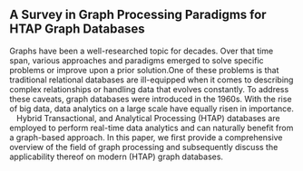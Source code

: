 A Survey in Graph Processing Paradigms for HTAP Graph Databases
---

Graphs have been a well-researched topic for decades. Over that time span, various approaches and paradigms emerged to solve specific problems or improve upon a prior solution.One of these problems is that traditional relational databases are ill-equipped when it comes to describing complex relationships or handling data that evolves constantly. To address these caveats, graph databases were introduced in the 1960s. With the rise of big data, data analytics on a large scale have equally risen in importance. <br>
<span style="opacity:0">te</span>Hybrid Transactional, and Analytical Processing (HTAP) databases are employed to perform real-time data analytics and can naturally benefit from a graph-based approach. In this paper, we first provide a comprehensive overview of the field of graph processing and subsequently discuss the applicability thereof on modern (HTAP) graph databases.